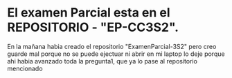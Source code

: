 # El examen Parcial esta en el REPOSITORIO - "EP-CC3S2".


En la mañana habia creado el repositorio "ExamenParcial-3S2" pero creo guarde mal porque no se puede ejectuar ni abrir en mi laptop
lo deje porque ahi habia avanzado toda la pregunta1, que ya lo pase al repositorio mencionado  
